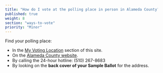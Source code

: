 ```yaml
---
title: "How do I vote at the polling place in person in Alameda County?"
published: true
weight: 8
section: "ways-to-vote"
priority: "Minor"
---
```

Find your polling place:  
- In the [My Voting Location](#section-my-polling-place) section of this site.  
- On the [Alameda County website](https://www.acgov.org/alco_ssl_app/rov/voter_info/voter_profile.jsp?formLanguage=E).  
- By calling the 24-hour hotline: (510) 267-8683  
- By looking on the **back cover of your Sample Ballot** for the address.  
